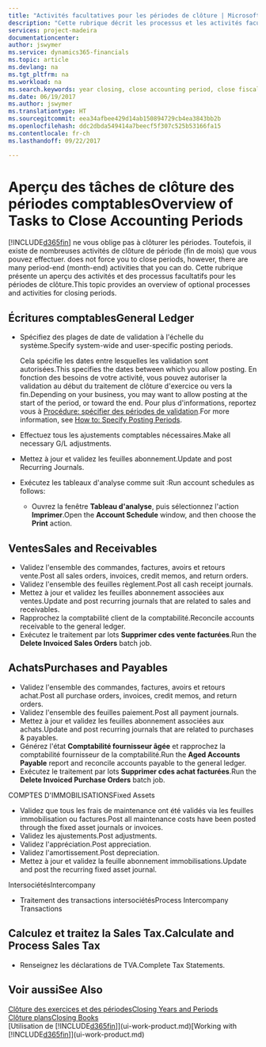 ```yaml
---
title: "Activités facultatives pour les périodes de clôture | Microsoft Docs"
description: "Cette rubrique décrit les processus et les activités facultatifs pour la clôture des périodes comptables dans Financials."
services: project-madeira
documentationcenter: 
author: jswymer
ms.service: dynamics365-financials
ms.topic: article
ms.devlang: na
ms.tgt_pltfrm: na
ms.workload: na
ms.search.keywords: year closing, close accounting period, close fiscal year, aging, creditor payments, vendor payments
ms.date: 06/19/2017
ms.author: jswymer
ms.translationtype: HT
ms.sourcegitcommit: eea34afbee429d14ab150894729cb4ea3843bb2b
ms.openlocfilehash: ddc2dbda549414a7beecf5f307c525b53166fa15
ms.contentlocale: fr-ch
ms.lasthandoff: 09/22/2017

---
```

# <a name="overview-of-tasks-to-close-accounting-periods"></a><span data-ttu-id="d0e90-103">Aperçu des tâches de clôture des périodes comptables</span><span class="sxs-lookup"><span data-stu-id="d0e90-103">Overview of Tasks to Close Accounting Periods</span></span>
[!INCLUDE[d365fin](includes/d365fin_md.md)]<span data-ttu-id="d0e90-104"> ne vous oblige pas à clôturer les périodes. Toutefois, il existe de nombreuses activités de clôture de période (fin de mois) que vous pouvez effectuer.</span><span class="sxs-lookup"><span data-stu-id="d0e90-104"> does not force you to close periods, however, there are many period-end (month-end) activities that you can do.</span></span> <span data-ttu-id="d0e90-105">Cette rubrique présente un aperçu des activités et des processus facultatifs pour les périodes de clôture.</span><span class="sxs-lookup"><span data-stu-id="d0e90-105">This topic provides an overview of optional processes and activities for closing periods.</span></span>  

## <a name="general-ledger"></a><span data-ttu-id="d0e90-106">Écritures comptables</span><span class="sxs-lookup"><span data-stu-id="d0e90-106">General Ledger</span></span>
* <span data-ttu-id="d0e90-107">Spécifiez des plages de date de validation à l'échelle du système.</span><span class="sxs-lookup"><span data-stu-id="d0e90-107">Specify system-wide and user-specific posting periods.</span></span>  

    <span data-ttu-id="d0e90-108">Cela spécifie les dates entre lesquelles les validation sont autorisées.</span><span class="sxs-lookup"><span data-stu-id="d0e90-108">This specifies the dates between which you allow posting.</span></span> <span data-ttu-id="d0e90-109">En fonction des besoins de votre activité, vous pouvez autoriser la validation au début du traitement de clôture d'exercice ou vers la fin.</span><span class="sxs-lookup"><span data-stu-id="d0e90-109">Depending on your business, you may want to allow posting at the start of the period, or toward the end.</span></span> <span data-ttu-id="d0e90-110">Pour plus d'informations, reportez vous à [Procédure: spécifier des périodes de validation](finance-how-specify-posting-periods.md).</span><span class="sxs-lookup"><span data-stu-id="d0e90-110">For more information, see [How to: Specify Posting Periods](finance-how-specify-posting-periods.md).</span></span>  
* <span data-ttu-id="d0e90-111">Effectuez tous les ajustements comptables nécessaires.</span><span class="sxs-lookup"><span data-stu-id="d0e90-111">Make all necessary G/L adjustments.</span></span>  
* <span data-ttu-id="d0e90-112">Mettez à jour et validez les feuilles abonnement.</span><span class="sxs-lookup"><span data-stu-id="d0e90-112">Update and post Recurring Journals.</span></span>  
  <!--* Process Consolidations-->
* <span data-ttu-id="d0e90-113">Exécutez les tableaux d'analyse comme suit :</span><span class="sxs-lookup"><span data-stu-id="d0e90-113">Run account schedules as follows:</span></span>  
  * <span data-ttu-id="d0e90-114">Ouvrez la fenêtre **Tableau d'analyse**, puis sélectionnez l'action **Imprimer**.</span><span class="sxs-lookup"><span data-stu-id="d0e90-114">Open the **Account Schedule** window, and then choose the **Print** action.</span></span>  

## <a name="sales-and-receivables"></a><span data-ttu-id="d0e90-115">Ventes</span><span class="sxs-lookup"><span data-stu-id="d0e90-115">Sales and Receivables</span></span>
* <span data-ttu-id="d0e90-116">Validez l'ensemble des commandes, factures, avoirs et retours vente.</span><span class="sxs-lookup"><span data-stu-id="d0e90-116">Post all sales orders, invoices, credit memos, and return orders.</span></span>  
* <span data-ttu-id="d0e90-117">Validez l'ensemble des feuilles règlement.</span><span class="sxs-lookup"><span data-stu-id="d0e90-117">Post all cash receipt journals.</span></span>  
* <span data-ttu-id="d0e90-118">Mettez à jour et validez les feuilles abonnement associées aux ventes.</span><span class="sxs-lookup"><span data-stu-id="d0e90-118">Update and post recurring journals that are related to sales and receivables.</span></span>  
* <span data-ttu-id="d0e90-119">Rapprochez la comptabilité client de la comptabilité.</span><span class="sxs-lookup"><span data-stu-id="d0e90-119">Reconcile accounts receivable to the general ledger.</span></span>  
* <span data-ttu-id="d0e90-120">Exécutez le traitement par lots **Supprimer cdes vente facturées**.</span><span class="sxs-lookup"><span data-stu-id="d0e90-120">Run the **Delete Invoiced Sales Orders** batch job.</span></span>  

## <a name="purchases-and-payables"></a><span data-ttu-id="d0e90-121">Achats</span><span class="sxs-lookup"><span data-stu-id="d0e90-121">Purchases and Payables</span></span>
* <span data-ttu-id="d0e90-122">Validez l'ensemble des commandes, factures, avoirs et retours achat.</span><span class="sxs-lookup"><span data-stu-id="d0e90-122">Post all purchase orders, invoices, credit memos, and return orders.</span></span>  
* <span data-ttu-id="d0e90-123">Validez l'ensemble des feuilles paiement.</span><span class="sxs-lookup"><span data-stu-id="d0e90-123">Post all payment journals.</span></span>  
* <span data-ttu-id="d0e90-124">Mettez à jour et validez les feuilles abonnement associées aux achats.</span><span class="sxs-lookup"><span data-stu-id="d0e90-124">Update and post recurring journals that are related to purchases & payables.</span></span>  
* <span data-ttu-id="d0e90-125">Générez l'état **Comptabilité fournisseur âgée** et rapprochez la comptabilité fournisseur de la comptabilité.</span><span class="sxs-lookup"><span data-stu-id="d0e90-125">Run the **Aged Accounts Payable** report and reconcile accounts payable to the general ledger.</span></span>  
* <span data-ttu-id="d0e90-126">Exécutez le traitement par lots **Supprimer cdes achat facturées**.</span><span class="sxs-lookup"><span data-stu-id="d0e90-126">Run the **Delete Invoiced Purchase Orders** batch job.</span></span>  

<span data-ttu-id="d0e90-127">COMPTES D'IMMOBILISATIONS</span><span class="sxs-lookup"><span data-stu-id="d0e90-127">Fixed Assets</span></span>
* <span data-ttu-id="d0e90-128">Validez que tous les frais de maintenance ont été validés via les feuilles immobilisation ou factures.</span><span class="sxs-lookup"><span data-stu-id="d0e90-128">Post all maintenance costs have been posted through the fixed asset journals or invoices.</span></span>
* <span data-ttu-id="d0e90-129">Validez les ajustements.</span><span class="sxs-lookup"><span data-stu-id="d0e90-129">Post adjustments.</span></span>
* <span data-ttu-id="d0e90-130">Validez l'appréciation.</span><span class="sxs-lookup"><span data-stu-id="d0e90-130">Post appreciation.</span></span>
* <span data-ttu-id="d0e90-131">Validez l'amortissement.</span><span class="sxs-lookup"><span data-stu-id="d0e90-131">Post depreciation.</span></span>
* <span data-ttu-id="d0e90-132">Mettez à jour et validez la feuille abonnement immobilisations.</span><span class="sxs-lookup"><span data-stu-id="d0e90-132">Update and post the recurring fixed asset journal.</span></span>

<span data-ttu-id="d0e90-133">Intersociétés</span><span class="sxs-lookup"><span data-stu-id="d0e90-133">Intercompany</span></span>
* <span data-ttu-id="d0e90-134">Traitement des transactions intersociétés</span><span class="sxs-lookup"><span data-stu-id="d0e90-134">Process Intercompany Transactions</span></span>

## <a name="calculate-and-process-sales-tax"></a><span data-ttu-id="d0e90-135">Calculez et traitez la Sales Tax.</span><span class="sxs-lookup"><span data-stu-id="d0e90-135">Calculate and Process Sales Tax</span></span>
* <span data-ttu-id="d0e90-136">Renseignez les déclarations de TVA.</span><span class="sxs-lookup"><span data-stu-id="d0e90-136">Complete Tax Statements.</span></span>  

## <a name="see-also"></a><span data-ttu-id="d0e90-137">Voir aussi</span><span class="sxs-lookup"><span data-stu-id="d0e90-137">See Also</span></span>
[<span data-ttu-id="d0e90-138">Clôture des exercices et des périodes</span><span class="sxs-lookup"><span data-stu-id="d0e90-138">Closing Years and Periods</span></span>](year-close-years-periods.md)  
[<span data-ttu-id="d0e90-139">Clôture plans</span><span class="sxs-lookup"><span data-stu-id="d0e90-139">Closing Books</span></span>](year-close-books.md)  
<span data-ttu-id="d0e90-140">[Utilisation de [!INCLUDE[d365fin](includes/d365fin_md.md)]](ui-work-product.md)</span><span class="sxs-lookup"><span data-stu-id="d0e90-140">[Working with [!INCLUDE[d365fin](includes/d365fin_md.md)]](ui-work-product.md)</span></span>


